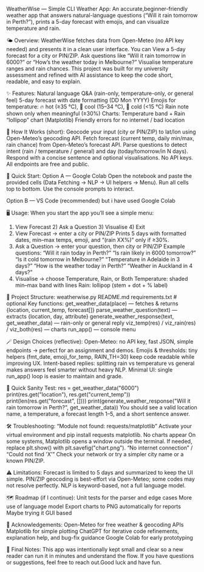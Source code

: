 WeatherWise — Simple CLI Weather App:
An accurate,beginner-friendly weather app that answers natural-language questions (“Will it rain tomorrow in Perth?”), prints a 5-day forecast with emojis, and can visualize temperature and rain.

🌤 Overview:
WeatherWise fetches data from Open-Meteo (no API key needed) and presents it in a clean user interface. 
You can View a 5-day forecast for a city or PIN/ZIP.
Ask questions like “Will it rain tomorrow in 6000?” or “How’s the weather today in Melbourne?”
Visualise temperature ranges and rain chances.
This project was built for my university assessment and refined with AI assistance to keep the code short, readable, and easy to explain.

✨ Features:
Natural language Q&A (rain-only, temperature-only, or general feel)
5-day forecast with date formatting (DD Mon YYYY)
Emojis for temperature: 🔥 hot (≥35 °C), 🙂 cool (15–34 °C), 🥶 cold (<15 °C)
Rain note shown only when meaningful (≥30%)
Charts: Temperature band + Rain “lollipop” chart (Matplotlib)
Friendly errors for no internet / bad location

🧠 How It Works (short):
Geocode your input (city or PIN/ZIP) to lat/lon using Open-Meteo’s geocoding API.
Fetch forecast (current temp, daily min/max, rain chance) from Open-Meteo’s forecast API.
Parse questions to detect intent (rain / temperature / general) and day (today/tomorrow/in N days).
Respond with a concise sentence and optional visualisations.
No API keys. All endpoints are free and public.

🔧 Quick Start:
Option A — Google Colab
Open the notebook and paste the provided cells (Data Fetching → NLP → UI helpers → Menu).
Run all cells top to bottom.
Use the console prompts to interact.

Option B — VS Code (recommended) but i have used Google Colab

🖥 Usage:
When you start the app you’ll see a simple menu:
1) View Forecast  2) Ask a Question  3) Visualise  4) Exit
1) View Forecast → enter a city or PIN/ZIP
Prints 5 days with formatted dates, min–max temps, emoji, and “(rain XX%)” only if ≥30%.
2) Ask a Question → enter your question, then city or PIN/ZIP
Example questions:
“Will it rain today in Perth?”
“Is rain likely in 6000 tomorrow?”
“Is it cold tomorrow in Melbourne?”
“Temperature in Adelaide in 3 days?”
“How is the weather today in Perth?”
“Weather in Auckland in 4 days?”
3) Visualise → choose Temperature, Rain, or Both
Temperature: shaded min–max band with lines
Rain: lollipop (stem + dot + % label)

📂 Project Structure:
weatherwise.py
README.md
requirements.txt   # optional
Key functions:
get_weather_data(place) — fetches & returns {location, current_temp, forecast[]}
parse_weather_question(text) — extracts {location, day, attribute}
generate_weather_response(text, get_weather_data) — rain-only or general reply
viz_temp(res) / viz_rain(res) / viz_both(res) — charts
run_app() — console menu

🪄 Design Choices (reflective):
Open-Meteo: no API key, fast JSON, simple endpoints → perfect for an assignment and demos.
Emojis & thresholds: tiny helpers (fmt_date, emoji_for_temp, RAIN_TH=30) keep code readable while improving UX.
Intent-based replies: splitting rain vs temperature vs general makes answers feel smarter without heavy NLP.
Minimal UI: single run_app() loop is easier to maintain and grade.

🧪 Quick Sanity Test:
res = get_weather_data("6000")
print(res.get("location"), res.get("current_temp"))
print(len(res.get("forecast", [])))
print(generate_weather_response("Will it rain tomorrow in Perth?", get_weather_data))
You should see a valid location name, a temperature, a forecast length 1–5, and a short sentence answer.

🛠 Troubleshooting:
“Module not found: requests/matplotlib”
Activate your virtual environment and pip install requests matplotlib.
No charts appear
On some systems, Matplotlib opens a window outside the terminal. If needed, replace plt.show() with plt.savefig("chart.png").
“No internet connection” / “Could not find 'X'”
Check your network or try a simpler city name or a known PIN/ZIP.

⚠️ Limitations:
Forecast is limited to 5 days and summarized to keep the UI simple.
PIN/ZIP geocoding is best-effort via Open-Meteo; some codes may not resolve perfectly.
NLP is keyword-based, not a full language model.

🗺 Roadmap (if I continue):
Unit tests for the parser and edge cases
More use of language model
Export charts to PNG automatically for reports
Maybe trying it GUI based

🙏 Acknowledgements:
Open-Meteo for free weather & geocoding APIs
Matplotlib for simple plotting
ChatGPT for iterative code refinements, explanation help, and bug-fix guidance
Google Colab for early prototyping

👋 Final Notes:
This app was intentionally kept small and clear so a new reader can run it in minutes and understand the flow. If you have questions or suggestions, feel free to reach out.Good luck and have fun.









